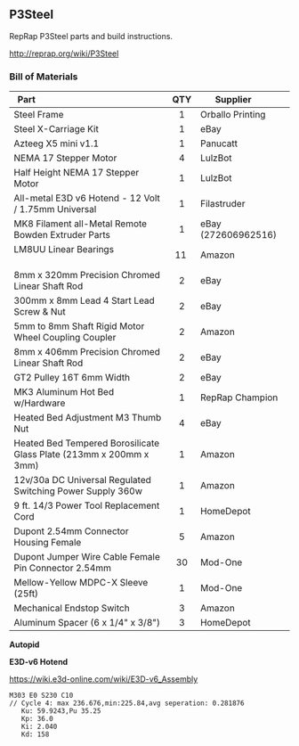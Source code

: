 P3Steel
---
RepRap P3Steel parts and build instructions.

http://reprap.org/wiki/P3Steel

### Bill of Materials

| Part                                                                |  QTY  | Supplier               | 
|---------------------------------------------------------------------|:-----:|------------------------|
| Steel Frame                                                         |   1   | Orballo Printing       |      
| Steel X-Carriage Kit                                                |   1   | eBay                   |
| Azteeg X5 mini v1.1                                                 |   1   | Panucatt               |
| NEMA 17 Stepper Motor                                               |   4   | LulzBot                |
| Half Height NEMA 17 Stepper Motor                                   |   1   | LulzBot                |
| All-metal E3D v6 Hotend - 12 Volt / 1.75mm Universal                |   1   | Filastruder            |
| MK8 Filament all-Metal Remote Bowden Extruder Parts                 |   1   | eBay (272606962516)    |
| LM8UU Linear Bearings                                               |  11   | Amazon                 | 
| 8mm x 320mm Precision Chromed Linear Shaft Rod                      |   2   | eBay                   |
| 300mm x 8mm Lead 4 Start Lead Screw & Nut                           |   2   | eBay                   |
| 5mm to 8mm Shaft Rigid Motor Wheel Coupling Coupler                 |   2   | Amazon                 |
| 8mm x 406mm Precision Chromed Linear Shaft Rod                      |   2   | eBay                   |
| GT2 Pulley 16T 6mm Width                                            |   2   | eBay                   |
| MK3 Aluminum Hot Bed w/Hardware                                     |   1   | RepRap Champion        |
| Heated Bed Adjustment M3 Thumb Nut                                  |   4   | eBay                   |
| Heated Bed Tempered Borosilicate Glass Plate (213mm x 200mm x 3mm)  |   1   | Amazon                 |
| 12v/30a DC Universal Regulated Switching Power Supply 360w          |   1   | Amazon                 |
| 9 ft. 14/3 Power Tool Replacement Cord                              |   1   | HomeDepot              |
| Dupont 2.54mm Connector Housing Female                              |   5   | Amazon                 |
| Dupont Jumper Wire Cable Female Pin Connector 2.54mm                |  30   | Mod-One                |
| Mellow-Yellow MDPC-X Sleeve (25ft)                                  |   1   | Mod-One                |
| Mechanical Endstop Switch                                           |   3   | Amazon                 |
| Aluminum Spacer (6 x 1/4" x 3/8")                                   |   3   | HomeDepot              |


**Autopid**

**E3D-v6 Hotend**

https://wiki.e3d-online.com/wiki/E3D-v6_Assembly

```shell
M303 E0 S230 C10
// Cycle 4: max 236.676,min:225.84,avg seperation: 0.281876
   Ku: 59.9243,Pu 35.25
   Kp: 36.0
   Ki: 2.040
   Kd: 158
```
